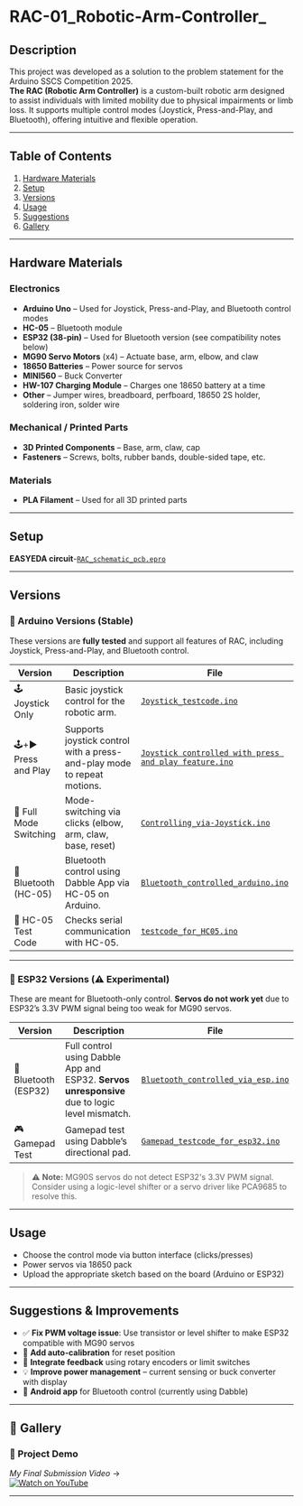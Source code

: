# RAC-01_Robotic-Arm-Controller_

## Description
This project was developed as a solution to the problem statement for the Arduino SSCS Competition 2025.  
**The RAC (Robotic Arm Controller)** is a custom-built robotic arm designed to assist individuals with limited mobility due to physical impairments or limb loss. It supports multiple control modes (Joystick, Press-and-Play, and Bluetooth), offering intuitive and flexible operation.

---

## Table of Contents
1. [Hardware Materials](#hardware-materials)
2. [Setup](#setup)
3. [Versions](#versions)
4. [Usage](#usage)
5. [Suggestions](#suggestions)
6. [Gallery](#gallery)

---

## Hardware Materials

### Electronics
- **Arduino Uno** – Used for Joystick, Press-and-Play, and Bluetooth control modes
- **HC-05** – Bluetooth module
- **ESP32 (38-pin)** – Used for Bluetooth version (see compatibility notes below)
- **MG90 Servo Motors** (x4) – Actuate base, arm, elbow, and claw
- **18650 Batteries** – Power source for servos
- **MINI560** – Buck Converter
- **HW-107 Charging Module** – Charges one 18650 battery at a time
- **Other** – Jumper wires, breadboard, perfboard, 18650 2S holder, soldering iron, solder wire

### Mechanical / Printed Parts
- **3D Printed Components** – Base, arm, claw, cap
- **Fasteners** – Screws, bolts, rubber bands, double-sided tape, etc.

### Materials
- **PLA Filament** – Used for all 3D printed parts

---

## Setup
**EASYEDA circuit**-[`RAC_schematic_pcb.epro`](RAC_schematic_pcb.epro)

---

## Versions

### 🔹 Arduino Versions (Stable)
These versions are **fully tested** and support all features of RAC, including Joystick, Press-and-Play, and Bluetooth control.

| Version | Description | File |
|---------|-------------|------|
| 🕹️ Joystick Only | Basic joystick control for the robotic arm. | [`Joystick_testcode.ino`](Joystick_testcode.ino) |
| 🕹️+▶️ Press and Play | Supports joystick control with a press-and-play mode to repeat motions. | [`Joystick controlled with press and play feature.ino`](Joystick%20controlled%20with%20press%20and%20play%20feature.ino) |
| 🔄 Full Mode Switching | Mode-switching via clicks (elbow, arm, claw, base, reset) | [`Controlling_via-Joystick.ino`](Controlling_via-Joystick.ino) |
| 📱 Bluetooth (HC-05) | Bluetooth control using Dabble App via HC-05 on Arduino. | [`Bluetooth_controlled_arduino.ino`](Bluetooth_controlled_arduino.ino) |
| 📶 HC-05 Test Code | Checks serial communication with HC-05. | [`testcode_for_HC05.ino`](testcode_for_HC05.ino) |

---

### 🔸 ESP32 Versions (⚠️ Experimental)
These are meant for Bluetooth-only control. **Servos do not work yet** due to ESP32’s 3.3V PWM signal being too weak for MG90 servos.

| Version | Description | File |
|---------|-------------|------|
| 📱 Bluetooth (ESP32) | Full control using Dabble App and ESP32. **Servos unresponsive** due to logic level mismatch. | [`Bluetooth_controlled_via_esp.ino`](Bluetooth_controlled_via_esp.ino) |
| 🎮 Gamepad Test | Gamepad test using Dabble’s directional pad. | [`Gamepad_testcode_for_esp32.ino`](Gamepad_testcode_for_esp32.ino) |

> ⚠️ **Note:** MG90S servos do not detect ESP32's 3.3V PWM signal. Consider using a logic-level shifter or a servo driver like PCA9685 to resolve this.


---

## Usage
- Choose the control mode via button interface (clicks/presses)
- Power servos via 18650 pack
- Upload the appropriate sketch based on the board (Arduino or ESP32)

---

## Suggestions & Improvements

- ✅ **Fix PWM voltage issue**: Use transistor or level shifter to make ESP32 compatible with MG90 servos
- 🔄 **Add auto-calibration** for reset position
- 🧠 **Integrate feedback** using rotary encoders or limit switches
- 💡 **Improve power management** – current sensing or buck converter with display
- 📱 **Android app** for Bluetooth control (currently using Dabble)

---

## 🎥 Gallery
### 🎥 Project Demo

*My Final Submission Video* →  
[![Watch on YouTube](https://img.shields.io/badge/Watch%20on-YouTube-red?logo=youtube&logoColor=white)](https://youtu.be/XiNYWbxc35A)


---

